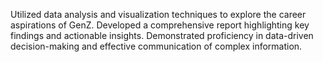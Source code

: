 Utilized data analysis and visualization techniques to explore the career aspirations of GenZ. Developed a comprehensive report highlighting key findings and actionable insights. Demonstrated proficiency in data-driven decision-making and effective communication of complex information.
